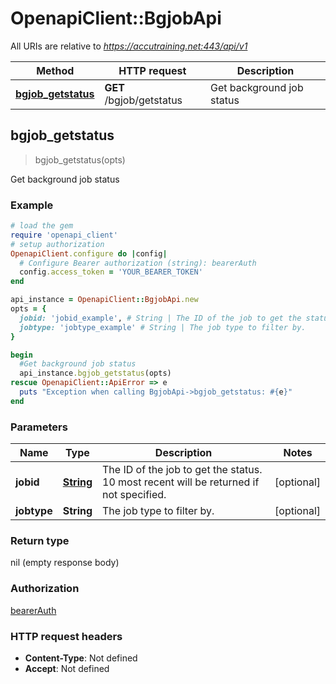 # OpenapiClient::BgjobApi

All URIs are relative to *https://accutraining.net:443/api/v1*

Method | HTTP request | Description
------------- | ------------- | -------------
[**bgjob_getstatus**](BgjobApi.md#bgjob_getstatus) | **GET** /bgjob/getstatus | Get background job status



## bgjob_getstatus

> bgjob_getstatus(opts)

Get background job status

### Example

```ruby
# load the gem
require 'openapi_client'
# setup authorization
OpenapiClient.configure do |config|
  # Configure Bearer authorization (string): bearerAuth
  config.access_token = 'YOUR_BEARER_TOKEN'
end

api_instance = OpenapiClient::BgjobApi.new
opts = {
  jobid: 'jobid_example', # String | The ID of the job to get the status. 10 most recent will be returned if not specified.
  jobtype: 'jobtype_example' # String | The job type to filter by.
}

begin
  #Get background job status
  api_instance.bgjob_getstatus(opts)
rescue OpenapiClient::ApiError => e
  puts "Exception when calling BgjobApi->bgjob_getstatus: #{e}"
end
```

### Parameters


Name | Type | Description  | Notes
------------- | ------------- | ------------- | -------------
 **jobid** | [**String**](.md)| The ID of the job to get the status. 10 most recent will be returned if not specified. | [optional] 
 **jobtype** | **String**| The job type to filter by. | [optional] 

### Return type

nil (empty response body)

### Authorization

[bearerAuth](../README.md#bearerAuth)

### HTTP request headers

- **Content-Type**: Not defined
- **Accept**: Not defined

